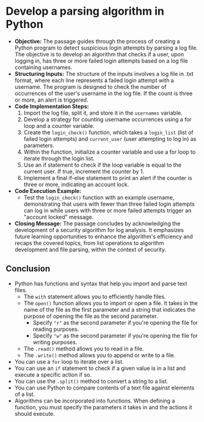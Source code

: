 # Develop a parsing algorithm in Python

- **Objective:** The passage guides through the process of creating a Python program to detect suspicious login attempts by parsing a log file. The objective is to develop an algorithm that checks if a user, upon logging in, has three or more failed login attempts based on a log file containing usernames.
- **Structuring Inputs:** The structure of the inputs involves a log file in .txt format, where each line represents a failed login attempt with a username. The program is designed to check the number of occurrences of the user's username in the log file. If the count is three or more, an alert is triggered.
- **Code Implementation Steps:**
	1. Import the log file, split it, and store it in the `usernames` variable.
	2. Develop a strategy for counting username occurrences using a for loop and a counter variable.
	3. Create the `login_check()` function, which takes a `login_list` (list of failed login attempts) and `current_user` (user attempting to log in) as parameters.
	4.  Within the function, initialize a counter variable and use a for loop to iterate through the login list.
	5. Use an if statement to check if the loop variable is equal to the current user. If true, increment the counter by 1.
	6. Implement a final if-else statement to print an alert if the counter is three or more, indicating an account lock.
- **Code Execution Example:**
	- Test the `login_check()` function with an example username, demonstrating that users with fewer than three failed login attempts can log in while users with three or more failed attempts trigger an "account locked" message.
- **Closing Message:** The passage concludes by acknowledging the development of a security algorithm for log analysis. It emphasizes future learning opportunities to enhance the algorithm's efficiency and recaps the covered topics, from list operations to algorithm development and file parsing, within the context of security.

## Conclusion

- Python has functions and syntax that help you import and parse text files.
	- The `with` statement allows you to efficiently handle files.
	- The `open()` function allows you to import or open a file. It takes in the name of the file as the first parameter and a string that indicates the purpose of opening the file as the second parameter.
		-  Specify `"r"` as the second parameter if you're opening the file for reading purposes.
		- Specify `"w"` as the second parameter if you're opening the file for writing purposes.
  - The `.read()` method allows you to read in a file. 
  - The `.write()` method allows you to append or write to a file.
- You can use a `for` loop to iterate over a list.
- You can use an `if` statement to check if a given value is in a list and execute a specific action if so.
- You can use the `.split()` method to convert a string to a list.
- You can use Python to compare contents of a text file against elements of a list.
- Algorithms can be incorporated into functions. When defining a function, you must specify the parameters it takes in and the actions it should execute.
